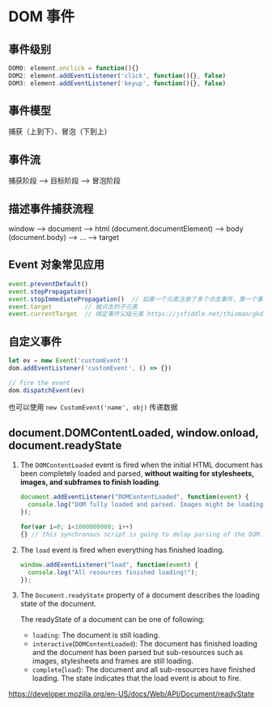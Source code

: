 # DOM 事件

## 事件级别

```javascript
DOM0: element.onclick = function(){}
DOM2: element.addEventListener('click', function(){}, false)
DOM3: element.addEventListener('keyup', function(){}, false)
```

## 事件模型

捕获（上到下）、冒泡（下到上）

## 事件流

捕获阶段 --> 目标阶段 --> 冒泡阶段

## 描述事件捕获流程

window --> document --> html (document.documentElement) --> body (document.body) --> ... --> target

## Event 对象常见应用

```javascript
event.preventDefault()
event.stopPropagation()
event.stopImmediatePropagation()  // 如果一个元素注册了多个点击事件，第一个事件触发时候想终止第二个事件处罚，在一个事件中调用此方法
event.target         // 被点击的子元素
event.currentTarget  // 绑定事件父级元素 https://jsfiddle.net/thisman/gkdeocd6/
```

## 自定义事件

```javascript
let ev = new Event('customEvent')
dom.addEventListener('customEvent', () => {})

// fire the event
dom.dispatchEvent(ev)
```

也可以使用 `new CustomEvent('name', obj)` 传递数据

## document.DOMContentLoaded, window.onload, document.readyState

1. The `DOMContentLoaded` event is fired when the initial HTML document has been completely loaded and parsed, **without waiting for stylesheets, images, and subframes to finish loading**.

    ```javascript
    document.addEventListener("DOMContentLoaded", function(event) {
      console.log("DOM fully loaded and parsed. Images might be loading");
    });

    for(var i=0; i<1000000000; i++)
    {} // this synchronous script is going to delay parsing of the DOM. So the DOMContentLoaded event is going to launch later.
    ```

1. The `load` event is fired when everything has finished loading.

    ```javascript
    window.addEventListener("load", function(event) {
      console.log("All resources finished loading!");
    });
    ```

1. The `Document.readyState` property of a document describes the loading state of the document.

    The readyState of a document can be one of following:

    * `loading`: The document is still loading.
    * `interactive`(`DOMContentLoaded`): The document has finished loading and the document has been parsed but sub-resources such as images, stylesheets and frames are still loading.
    * `complete`(`load`): The document and all sub-resources have finished loading. The state indicates that the load event is about to fire.

<https://developer.mozilla.org/en-US/docs/Web/API/Document/readyState>